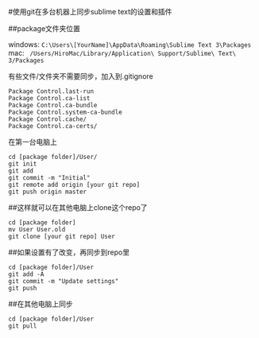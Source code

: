 #使用git在多台机器上同步sublime text的设置和插件

##package文件夹位置

windows: `C:\Users\[YourName]\AppData\Roaming\Sublime Text 3\Packages`
mac: ` /Users/HiroMac/Library/Application\ Support/Sublime\ Text\ 3/Packages`

有些文件/文件夹不需要同步，加入到.gitignore

```
Package Control.last-run
Package Control.ca-list
Package Control.ca-bundle
Package Control.system-ca-bundle
Package Control.cache/
Package Control.ca-certs/
```

在第一台电脑上
```
cd [package folder]/User/
git init
git add
git commit -m "Initial"
git remote add origin [your git repo]
git push origin master
```

##这样就可以在其他电脑上clone这个repo了
```
cd [package folder]
mv User User.old
git clone [your git repo] User
```

##如果设置有了改变，再同步到repo里
```
cd [package folder]/User
git add -A
git commit -m "Update settings"
git push
```

##在其他电脑上同步
```
cd [package folder]/User
git pull
```
